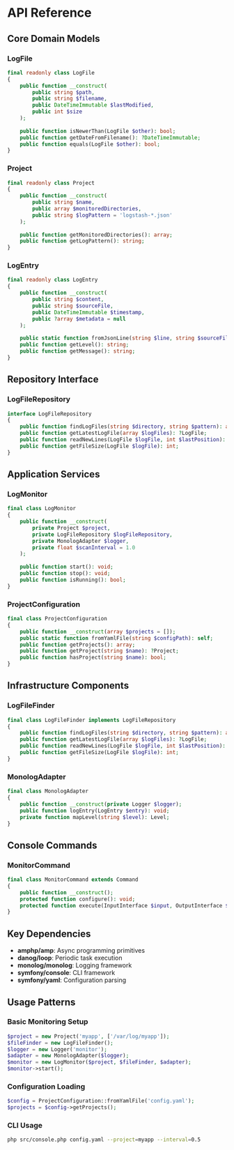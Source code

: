 # API Reference

## Core Domain Models

### LogFile
```php
final readonly class LogFile
{
    public function __construct(
        public string $path,
        public string $filename,
        public DateTimeImmutable $lastModified,
        public int $size
    );
    
    public function isNewerThan(LogFile $other): bool;
    public function getDateFromFilename(): ?DateTimeImmutable;
    public function equals(LogFile $other): bool;
}
```

### Project
```php
final readonly class Project
{
    public function __construct(
        public string $name,
        public array $monitoredDirectories,
        public string $logPattern = 'logstash-*.json'
    );
    
    public function getMonitoredDirectories(): array;
    public function getLogPattern(): string;
}
```

### LogEntry
```php
final readonly class LogEntry
{
    public function __construct(
        public string $content,
        public string $sourceFile,
        public DateTimeImmutable $timestamp,
        public ?array $metadata = null
    );
    
    public static function fromJsonLine(string $line, string $sourceFile): ?self;
    public function getLevel(): string;
    public function getMessage(): string;
}
```

## Repository Interface

### LogFileRepository
```php
interface LogFileRepository
{
    public function findLogFiles(string $directory, string $pattern): array;
    public function getLatestLogFile(array $logFiles): ?LogFile;
    public function readNewLines(LogFile $logFile, int $lastPosition): array;
    public function getFileSize(LogFile $logFile): int;
}
```

## Application Services

### LogMonitor
```php
final class LogMonitor
{
    public function __construct(
        private Project $project,
        private LogFileRepository $logFileRepository,
        private MonologAdapter $logger,
        private float $scanInterval = 1.0
    );
    
    public function start(): void;
    public function stop(): void;
    public function isRunning(): bool;
}
```

### ProjectConfiguration
```php
final class ProjectConfiguration
{
    public function __construct(array $projects = []);
    public static function fromYamlFile(string $configPath): self;
    public function getProjects(): array;
    public function getProject(string $name): ?Project;
    public function hasProject(string $name): bool;
}
```

## Infrastructure Components

### LogFileFinder
```php
final class LogFileFinder implements LogFileRepository
{
    public function findLogFiles(string $directory, string $pattern): array;
    public function getLatestLogFile(array $logFiles): ?LogFile;
    public function readNewLines(LogFile $logFile, int $lastPosition): array;
    public function getFileSize(LogFile $logFile): int;
}
```

### MonologAdapter
```php
final class MonologAdapter
{
    public function __construct(private Logger $logger);
    public function logEntry(LogEntry $entry): void;
    private function mapLevel(string $level): Level;
}
```

## Console Commands

### MonitorCommand
```php
final class MonitorCommand extends Command
{
    public function __construct();
    protected function configure(): void;
    protected function execute(InputInterface $input, OutputInterface $output): int;
}
```

## Key Dependencies

- **amphp/amp**: Async programming primitives
- **danog/loop**: Periodic task execution
- **monolog/monolog**: Logging framework
- **symfony/console**: CLI framework
- **symfony/yaml**: Configuration parsing

## Usage Patterns

### Basic Monitoring Setup
```php
$project = new Project('myapp', ['/var/log/myapp']);
$fileFinder = new LogFileFinder();
$logger = new Logger('monitor');
$adapter = new MonologAdapter($logger);
$monitor = new LogMonitor($project, $fileFinder, $adapter);
$monitor->start();
```

### Configuration Loading
```php
$config = ProjectConfiguration::fromYamlFile('config.yaml');
$projects = $config->getProjects();
```

### CLI Usage
```bash
php src/console.php config.yaml --project=myapp --interval=0.5
``` 